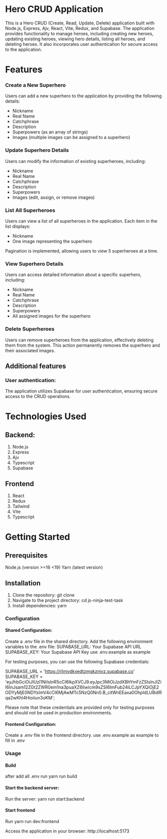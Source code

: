 # Hero CRUD Application

This is a Hero CRUD (Create, Read, Update, Delete) application built with Node.js, Express, Ajv, React, Vite, Redux, and Supabase. The application provides functionality to manage heroes, including creating new heroes, updating existing heroes, viewing hero details, listing all heroes, and deleting heroes. It also incorporates user authentication for secure access to the application.

# Features

### Create a New Superhero

Users can add a new superhero to the application by providing the following details:
- Nickname
- Real Name
- Catchphrase
- Description
- Superpowers (as an array of strings)
- Images (multiple images can be assigned to a superhero)

### Update Superhero Details

Users can modify the information of existing superheroes, including:
- Nickname
- Real Name
- Catchphrase
- Description
- Superpowers
- Images (edit, assign, or remove images)

### List All Superheroes

Users can view a list of all superheroes in the application. Each item in the list displays:
- Nickname
- One image representing the superhero

Pagination is implemented, allowing users to view 5 superheroes at a time.

### View Superhero Details

Users can access detailed information about a specific superhero, including:
- Nickname
- Real Name
- Catchphrase
- Description
- Superpowers
- All assigned images for the superhero

### Delete Superheroes

Users can remove superheroes from the application, effectively deleting them from the system. This action permanently removes the superhero and their associated images.

## Additional features

###  User authentication:

The application utilizes Supabase for user authentication, ensuring secure access to the CRUD operations.

# Technologies Used

## Backend:

1. Node.js
2. Express
3. Ajv
4. Typescript
5. Supabase

## Frontend

1. React
2. Redux
3. Tailwind
4. Vite
5. Typescript

# Getting Started

## Prerequisites

Node.js (version >=16 <19)
Yarn (latest version)

## Installation

1. Clone the repository: git clone <repository-url>
2. Navigate to the project directory: cd js-ninja-test-task
3. Install dependencies: yarn

### Configuration

#### Shared Configuration:

Create a .env file in the shared directory.
Add the following environment variables to the .env file:
SUPABASE_URL: Your Supabase API URL
SUPABASE_KEY: Your Supabase API Key
use .env.example as example

For testing purposes, you can use the following Supabase credentials:

SUPABASE_URL = 'https://rljmvdkvedtzmgkznivz.supabase.co'
SUPABASE_KEY = 'eyJhbGciOiJIUzI1NiIsInR5cCI6IkpXVCJ9.eyJpc3MiOiJzdXBhYmFzZSIsInJlZiI6InJsam12ZGt2ZWR0em1na3puaXZ6Iiwicm9sZSI6ImFub24iLCJpYXQiOjE2ODYyMjE0NDYsImV4cCI6MjAwMTc5NzQ0Nn0.B_citWnEEaxa0OhpldLUBdIRqa2wKhl4Hioiiun3oKM';

Please note that these credentials are provided only for testing purposes and should not be used in production environments.

#### Frontend Configuration:

Create a .env file in the frontend directory. use .env.example as example to fill in .env

### Usage

#### Build

after add all .env run yarn run build

#### Start the backend server:

Run the server: yarn run start:backend

#### Start frontend

Run yarn run dev:frontend

Access the application in your browser: http://localhost:5173
